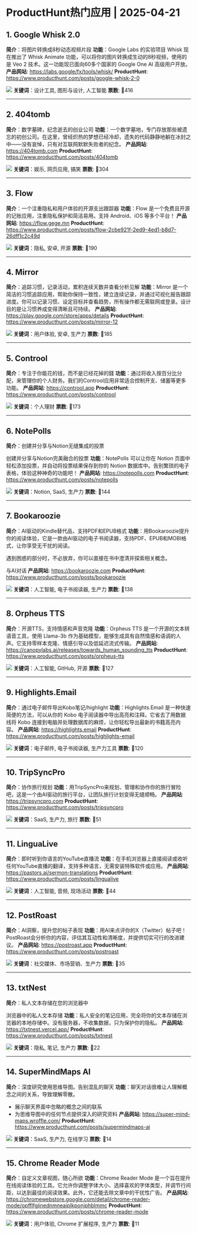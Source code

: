 # ProductHunt热门应用 | 2025-04-21

## 1. Google Whisk 2.0
**简介**：将图片转换成8秒动态视频片段
**功能**：Google Labs 的实验项目 Whisk 现在推出了 Whisk Animate 功能，可以将你的图片转换成生动的8秒视频，使用的是 Veo 2 技术。这一功能现已面向60多个国家的 Google One AI 高级用户开放。
**产品网站**: https://labs.google/fx/tools/whisk/
**ProductHunt**: https://www.producthunt.com/posts/google-whisk-2-0

![](https://ph-files.imgix.net/d4dc9730-2e89-4d38-acbe-d80b2b3992b8.jpeg)
**关键词**：设计工具, 图形与设计, 人工智能
**票数**: 🔺416

---

## 2. 404tomb
**简介**：数字墓碑，纪念逝去的创业公司
**功能**：一个数字墓地，专门存放那些被遗忘的初创公司。在这里，曾经炽热的梦想已经冷却，遗失的代码静静地躺在冰封之中——没有哀悼，只有对互联网默默失败者的纪念。
**产品网站**: https://404tomb.com
**ProductHunt**: https://www.producthunt.com/posts/404tomb

![](https://ph-files.imgix.net/7e2aea31-68d7-4b74-8ac0-8f1f1a105e73.png)
**关键词**：娱乐, 网页应用, 搞笑
**票数**: 🔺304

---

## 3. Flow
**简介**：一个注重隐私和用户体验的开源支出跟踪器
**功能**：Flow 是一个免费且开源的记账应用，注重隐私保护和简洁易用。支持 Android、iOS 等多个平台！
**产品网站**: https://flow.gege.mn
**ProductHunt**: https://www.producthunt.com/posts/flow-2cbe921f-2ed9-4ed1-b8d7-26dff1c2c49d

![](https://ph-files.imgix.net/28477f4a-225a-44a6-afc6-f99abacf864b.png)
**关键词**：隐私, 安卓, 开源
**票数**: 🔺190

---

## 4. Mirror
**简介**：追踪习惯，记录活动，累积连续天数并查看分析见解
**功能**：Mirror 是一个简洁的习惯追踪应用，帮助你保持一致性，建立连续记录，并通过可视化报告跟踪进度。你可以记录习惯、设定目标并查看趋势，所有操作都无需联网或登录。设计目的是让习惯养成变得清晰且可持续。
**产品网站**: https://play.google.com/store/apps/details
**ProductHunt**: https://www.producthunt.com/posts/mirror-12

![](https://ph-files.imgix.net/869afab1-59e3-4e42-955a-cd4d3a742b44.png)
**关键词**：用户体验, 安卓, 生产力
**票数**: 🔺185

---

## 5. Controol
**简介**：专注于你能花的钱，而不是已经花掉的錢
**功能**：通过将收入按百分比分配，来管理你的个人财务。我们的Controol应用非常适合控制开支、储蓄等更多功能。
**产品网站**: https://controol.app
**ProductHunt**: https://www.producthunt.com/posts/controol

![](https://ph-files.imgix.net/776dea9d-7be9-4c1a-8b81-92cb5a3a8f15.webp)
**关键词**：个人理财
**票数**: 🔺173

---

## 6. NotePolls
**简介**：创建并分享与Notion无缝集成的投票

创建并分享与Notion完美融合的投票
**功能**：NotePolls 可以让你在 Notion 页面中轻松添加投票，并自动将投票结果保存到你的 Notion 数据库中。告别繁琐的电子表格，体验这种神奇的功能吧！
**产品网站**: https://notepolls.com
**ProductHunt**: https://www.producthunt.com/posts/notepolls

![](https://ph-files.imgix.net/5a038d6e-c77f-47f9-8aad-ca81e8de890d.png)
**关键词**：Notion, SaaS, 生产力
**票数**: 🔺144

---

## 7. Bookaroozie
**简介**：AI驱动的Kindle替代品，支持PDF和EPUB格式
**功能**：用Bookaroozie提升你的阅读体验，它是一款由AI驱动的电子书阅读器，支持PDF、EPUB和MOBI格式，让你享受无干扰的阅读。

遇到困惑的部分时，不必放弃，你可以直接在书中澄清并探索相关概念。

与AI对话
**产品网站**: https://bookaroozie.com
**ProductHunt**: https://www.producthunt.com/posts/bookaroozie

![](https://ph-files.imgix.net/c1654cb0-1fa6-4241-80d1-206bda188300.png)
**关键词**：人工智能, 电子书阅读器, 生产力
**票数**: 🔺138

---

## 8. Orpheus TTS
**简介**：开源TTS，支持情感和声音克隆
**功能**：Orpheus TTS 是一个开源的文本转语音工具，使用 Llama-3b 作为基础模型，能够生成具有自然情感和语调的人声。它支持零样本克隆、情感引导以及低延迟流式传输。
**产品网站**: https://canopylabs.ai/releases/towards_human_sounding_tts
**ProductHunt**: https://www.producthunt.com/posts/orpheus-tts

![](https://ph-files.imgix.net/fc572f24-be6b-45f2-8f4b-db837696d924.png)
**关键词**：人工智能, GitHub, 开源
**票数**: 🔺127

---

## 9. Highlights.Email
**简介**：通过电子邮件导出Kobo笔记/highlight
**功能**：Highlights.Email 是一种快速简便的方法，可以从你的 Kobo 电子阅读器中导出高亮和注释。它省去了用数据线将 Kobo 连接到电脑并处理数据库的麻烦，让你轻松导出最新的书籍高亮内容。
**产品网站**: https://highlights.email
**ProductHunt**: https://www.producthunt.com/posts/highlights-email

![](https://ph-files.imgix.net/9d64d4a1-c4bf-4990-94c5-3327079a93ed.png)
**关键词**：电子邮件, 电子书阅读器, 生产力工具
**票数**: 🔺120

---

## 10. TripSyncPro
**简介**：协作旅行规划
**功能**：用TripSyncPro来规划、管理和协作你的旅行冒险吧，这是一个由AI驱动的旅行平台，让团队旅行计划变得无缝顺畅。
**产品网站**: https://tripsyncpro.com
**ProductHunt**: https://www.producthunt.com/posts/tripsyncpro

![](https://ph-files.imgix.net/1f0f3cd1-202e-45fb-87a9-74e1088cd9b5.png)
**关键词**：SaaS, 生产力, 旅行
**票数**: 🔺51

---

## 11. LinguaLive
**简介**：即时听到你语言的YouTube直播流
**功能**：在手机浏览器上直接阅读或收听任何YouTube直播的翻译，支持多种语言，无需安装特殊软件或应用。
**产品网站**: https://pastors.ai/sermon-translations
**ProductHunt**: https://www.producthunt.com/posts/lingualive

![](https://ph-files.imgix.net/b55479c0-9104-43d0-8751-50b620bef2e1.jpeg)
**关键词**：人工智能, 音频, 现场活动
**票数**: 🔺44

---

## 12. PostRoast
**简介**：AI洞察，提升您的帖子表现
**功能**：用AI来点评你的X（Twitter）帖子吧！PostRoast会分析你的内容，评估其互动性和清晰度，并提供切实可行的改进建议。
**产品网站**: https://postroast.app
**ProductHunt**: https://www.producthunt.com/posts/postroast

![](https://ph-files.imgix.net/4f5fd5bf-e4b9-475d-aa24-5bce84124ae6.png)
**关键词**：社交媒体、市场营销、生产力
**票数**: 🔺35

---

## 13. txtNest
**简介**：私人文本存储在您的浏览器中

浏览器中的私人文本存储
**功能**：私人安全的笔记应用，完全将你的文本存储在浏览器的本地存储中。没有服务器，不收集数据，只为保护你的隐私。
**产品网站**: https://txtnest.vercel.app/
**ProductHunt**: https://www.producthunt.com/posts/txtnest

![](https://ph-files.imgix.net/604e089e-94e0-4b93-9353-efb20f346969.png)
**关键词**：隐私, 笔记, 生产力
**票数**: 🔺22

---

## 14. SuperMindMaps AI
**简介**：深度研究使用思维导图。告别混乱的聊天
**功能**：聊天对话很难让人理解概念之间的关系，导致理解零散。

- 展示聊天界面中忽略的概念之间的联系
- 为思维导图中的任何节点提供深入的研究资料
**产品网站**: https://super-mind-maps.wroffle.com/
**ProductHunt**: https://www.producthunt.com/posts/supermindmaps-ai

![](https://ph-files.imgix.net/7c2f6503-1e77-45cd-9ad1-5498c5e83bc7.jpeg)
**关键词**：SaaS, 生产力, 在线学习
**票数**: 🔺14

---

## 15. Chrome Reader Mode
**简介**：自定义文章视图，随心所欲
**功能**：Chrome Reader Mode 是一个旨在提升在线阅读体验的工具。它允许你调整字体大小、选择喜欢的字体类型，并调节行间距，以达到最佳的阅读效果。此外，它还能去除文章中的干扰性广告。
**产品网站**: https://chromewebstore.google.com/detail/chrome-reader-mode/opfflfgjinednmneaiplkponjphblmmc
**ProductHunt**: https://www.producthunt.com/posts/chrome-reader-mode

![](https://ph-files.imgix.net/460760dc-cf72-4b96-93bb-0f7780aa2527.png)
**关键词**：用户体验, Chrome 扩展程序, 生产力
**票数**: 🔺11

